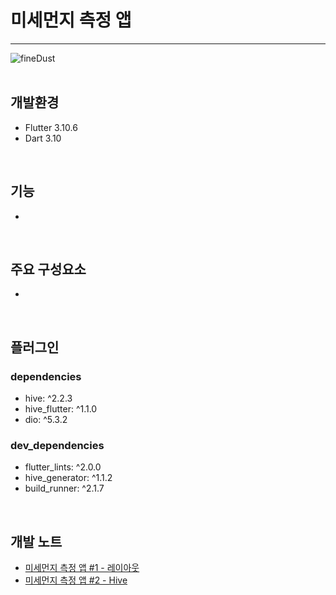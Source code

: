 # 미세먼지 측정 앱
---
![fineDust](https://blog.kakaocdn.net/dn/pAlHR/btstkrbQzTd/yS4BadUwSgoOgxo0cUTCK1/img.gif)  
<br>

## 개발환경
- Flutter 3.10.6  
- Dart 3.10
<br>

## 기능
- 
<br>

## 주요 구성요소
- 
<br>

## 플러그인
### dependencies
- hive: ^2.2.3
- hive_flutter: ^1.1.0
- dio: ^5.3.2

### dev_dependencies
- flutter_lints: ^2.0.0
- hive_generator: ^1.1.2
- build_runner: ^2.1.7
<br>

## 개발 노트
- [미세먼지 측정 앱 #1 - 레이아웃](https://damio.tistory.com/152)
- [미세먼지 측정 앱 #2 - Hive](https://damio.tistory.com/155)  
<br>
